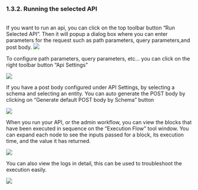 ### 1.3.2. Running the selected API
<br/>
If you want to run an api, you can click on the top toolbar button “Run Selected API”. Then it will popup a dialog box where you can enter parameters for the request such as path parameters, query parameters,and post body. 

<img style="max-width:700px;max-height:350px" class="hovarable" src="https://less-code-archive.sgp1.cdn.digitaloceanspaces.com/docimages/new/0010.png"/>

To configure path parameters, query parameters, etc… you can click on the right toolbar button “Api Settings”

<img style="max-width:700px;max-height:350px" class="hovarable" src="https://less-code-archive.sgp1.cdn.digitaloceanspaces.com/docimages/new/0009.png"/>

If you have a post body configured under API Settings, by selecting a schema and selecting an entity. You can auto generate the POST body by clicking on “Generate default POST body by Schema” button

<img style="max-width:700px;max-height:350px" class="hovarable" src="https://less-code-archive.sgp1.cdn.digitaloceanspaces.com/docimages/new/0013.png"/>

When you run your API, or the admin workflow, you can view the blocks that have been executed in sequence on the “Execution Flow” tool window. You can expand each node to see the inputs passed for a block, its execution time, and the value it has returned.

<img style="max-width:700px;max-height:350px" class="hovarable" src="https://less-code-archive.sgp1.cdn.digitaloceanspaces.com/docimages/new/0011.png"/>

You can also view the logs in detail, this can be used to troubleshoot the execution easily.

<img style="max-width:700px;max-height:350px" class="hovarable" src="https://less-code-archive.sgp1.cdn.digitaloceanspaces.com/docimages/new/0012.png"/>